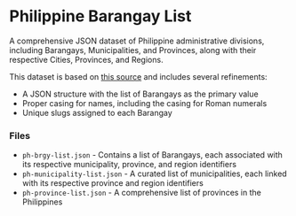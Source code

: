 # Philippine Barangay List

A comprehensive JSON dataset of Philippine administrative divisions, including Barangays, Municipalities, and Provinces, along with their respective Cities, Provinces, and Regions.

This dataset is based on [this source](https://github.com/flores-jacob/philippine-regions-provinces-cities-municipalities-barangays) and includes several refinements:
- A JSON structure with the list of Barangays as the primary value
- Proper casing for names, including the casing for Roman numerals
- Unique slugs assigned to each Barangay

### Files

- `ph-brgy-list.json` - Contains a list of Barangays, each associated with its respective municipality, province, and region identifiers
- `ph-municipality-list.json` - A curated list of municipalities, each linked with its respective province and region identifiers
- `ph-province-list.json` - A comprehensive list of provinces in the Philippines
